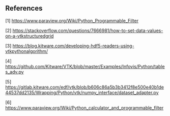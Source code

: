 ## References

[1] https://www.paraview.org/Wiki/Python_Programmable_Filter

[2] https://stackoverflow.com/questions/7666981/how-to-set-data-values-on-a-vtkstructuredgrid

[3] https://blog.kitware.com/developing-hdf5-readers-using-vtkpythonalgorithm/

[4] https://github.com/Kitware/VTK/blob/master/Examples/Infovis/Python/tables_adv.py

[5] https://gitlab.kitware.com/edf/vtk/blob/b606c86a5b3b3412f8e500e40b1de44537dd2135/Wrapping/Python/vtk/numpy_interface/dataset_adapter.py

[6] https://www.paraview.org/Wiki/Python_calculator_and_programmable_filter
